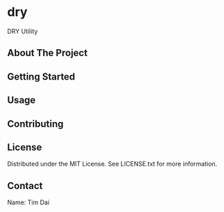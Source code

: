 # dry
DRY Utility
## About The Project

## Getting Started

## Usage

## Contributing

## License
Distributed under the MIT License. See LICENSE.txt for more information.

## Contact
Name: Tim Dai

